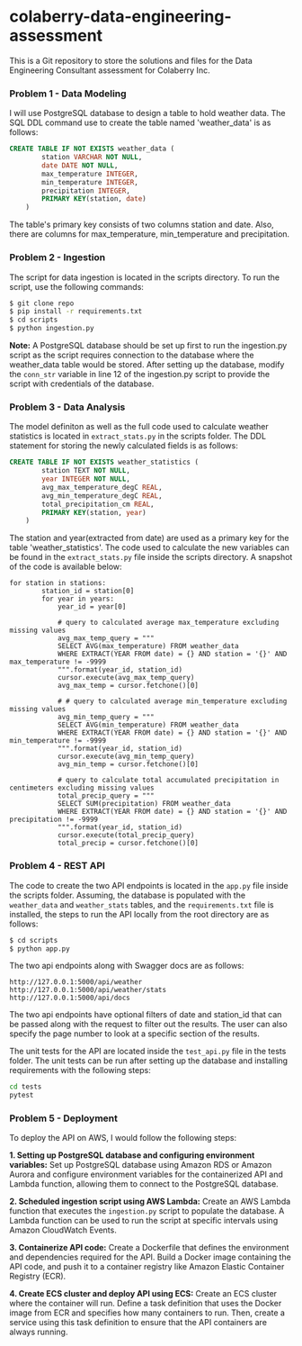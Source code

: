 # colaberry-data-engineering-assessment
This is a Git repository to store the solutions and files for the Data Engineering Consultant assessment for Colaberry Inc. 

### Problem 1 - Data Modeling
I will use PostgreSQL database to design a table to hold weather data. The SQL DDL command use to create the table named 'weather_data' is as follows:

```sql
CREATE TABLE IF NOT EXISTS weather_data (
        station VARCHAR NOT NULL,
        date DATE NOT NULL,
        max_temperature INTEGER,
        min_temperature INTEGER,
        precipitation INTEGER,
        PRIMARY KEY(station, date)
    )
```
The table's primary key consists of two columns station and date. Also, there are columns for max_temperature, min_temperature and precipitation.

### Problem 2 - Ingestion
The script for data ingestion is located in the scripts directory. To run the script, use the following commands:

```bash
$ git clone repo
$ pip install -r requirements.txt
$ cd scripts
$ python ingestion.py
```

**Note:** A PostgreSQL database should be set up first to run the ingestion.py script as the script requires connection to the database where the weather_data table would be stored. After setting up the database, modify the ``` conn_str ``` variable in line 12 of the ingestion.py script to provide the script with credentials of the database.


### Problem 3 - Data Analysis

The model definiton as well as the full code used to calculate weather statistics is located in ``` extract_stats.py ``` in the scripts folder. The DDL statement for storing the newly calculated fields is as follows: 

```sql
CREATE TABLE IF NOT EXISTS weather_statistics (
        station TEXT NOT NULL,
        year INTEGER NOT NULL,
        avg_max_temperature_degC REAL,
        avg_min_temperature_degC REAL,
        total_precipitation_cm REAL, 
        PRIMARY KEY(station, year)
    )
```
The station and year(extracted from date) are used as a primary key for the table 'weather_statistics'. The code used to calculate the new variables can be found in the ```extract_stats.py``` file inside the scripts directory. A snapshot of the code is available below:

```
for station in stations:
        station_id = station[0]
        for year in years:
            year_id = year[0]

            # query to calculated average max_temperature excluding missing values
            avg_max_temp_query = """
            SELECT AVG(max_temperature) FROM weather_data
            WHERE EXTRACT(YEAR FROM date) = {} AND station = '{}' AND max_temperature != -9999
            """.format(year_id, station_id)
            cursor.execute(avg_max_temp_query)
            avg_max_temp = cursor.fetchone()[0]
            
            # # query to calculated average min_temperature excluding missing values
            avg_min_temp_query = """
            SELECT AVG(min_temperature) FROM weather_data
            WHERE EXTRACT(YEAR FROM date) = {} AND station = '{}' AND min_temperature != -9999
            """.format(year_id, station_id)
            cursor.execute(avg_min_temp_query)
            avg_min_temp = cursor.fetchone()[0]

            # query to calculate total accumulated precipitation in centimeters excluding missing values
            total_precip_query = """
            SELECT SUM(precipitation) FROM weather_data
            WHERE EXTRACT(YEAR FROM date) = {} AND station = '{}' AND precipitation != -9999
            """.format(year_id, station_id)
            cursor.execute(total_precip_query)
            total_precip = cursor.fetchone()[0]
```

### Problem 4 - REST API
The code to create the two API endpoints is located in the ```app.py``` file inside the scripts folder. Assuming, the database is populated with the ```weather_data``` and ```weather_stats``` tables, and the ```requirements.txt``` file is installed, the steps to run the API locally from the root directory are as follows:

```bash
$ cd scripts
$ python app.py
```
The two api endpoints along with Swagger docs are as follows:

```
http://127.0.0.1:5000/api/weather
http://127.0.0.1:5000/api/weather/stats
http://127.0.0.1:5000/api/docs
```
The two api endpoints have optional filters of date and station_id that can be passed along with the request to filter out the results. The user can also specify the page number to look at a specific section of the results.

The unit tests for the API are located inside the ```test_api.py``` file in the tests folder. The unit tests can be run after setting up the database and installing requirements with the following steps:

```bash
cd tests
pytest
```
### Problem 5 - Deployment
To deploy the API on AWS, I would follow the following steps:

**1. Setting up PostgreSQL database and configuring environment variables:** Set up PostgreSQL database using Amazon RDS or Amazon Aurora and configure environment variables for the containerized API and Lambda function, allowing them to connect to the PostgreSQL database.

**2. Scheduled ingestion script using AWS Lambda:** Create an AWS Lambda function that executes the ```ingestion.py``` script to populate the database. A Lambda function can be used to run the script at specific intervals using Amazon CloudWatch Events.

**3. Containerize API code:** Create a Dockerfile that defines the environment and dependencies required for the API. Build a Docker image containing the API code, and push it to a container registry like Amazon Elastic Container Registry (ECR).

**4. Create ECS cluster and deploy API using ECS:** Create an ECS cluster where the container will run. Define a task definition that uses the Docker image from ECR and specifies how many containers to run. Then, create a service using this task definition to ensure that the API containers are always running.
